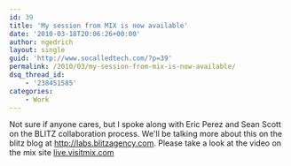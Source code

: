 ```yaml
---
id: 39
title: 'My session from MIX is now available'
date: '2010-03-18T20:06:26+00:00'
author: ngedrich
layout: single
guid: 'http://www.socalledtech.com/?p=39'
permalink: /2010/03/my-session-from-mix-is-now-available/
dsq_thread_id:
    - '238451585'
categories:
    - Work
---
```


Not sure if anyone cares, but I spoke along with Eric Perez and Sean Scott on the BLITZ collaboration process. We'll be talking more about this on the blitz blog at <http://labs.blitzagency.com>. Please take a look at the video on the mix site [live.visitmix.com](https://channel9.msdn.com/Events/MIX/MIX10/DS08)